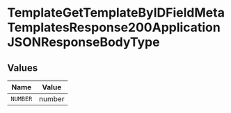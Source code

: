 # TemplateGetTemplateByIDFieldMetaTemplatesResponse200ApplicationJSONResponseBodyType


## Values

| Name     | Value    |
| -------- | -------- |
| `NUMBER` | number   |